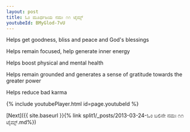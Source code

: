 ```yaml
---
layout: post
title: ಓಂ ಮೂರ್ಧಜಯ ನಮಃ ೧೧ ಟೈಮ್ಸ್
youtubeId: BMyGlod-7vU
---
```

 
 
Helps get goodness, bliss and peace and God's blessings
 
Helps remain focused, help generate inner energy 
 
Helps boost physical and mental health 
 
Helps remain grounded and generates a sense of gratitude towards the greater power 
 
Helps reduce bad karma
 
 
 
 


{% include youtubePlayer.html id=page.youtubeId %}
 
[Next]({{ site.baseurl }}{% link  split1/_posts/2013-03-24-ಓಂ ಬಲಿನೇ ನಮಃ ೧೧ ಟೈಮ್ಸ್.md%})
 
